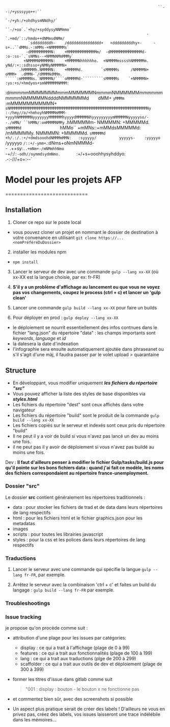                                                                       ``--:/+ysssyyo++:``
                                                                      `-/+yh:/+ohdhysmNNdhy/`       
                                                                  ``-/+oo`.`+hy/+syddysyNNMmmo`     
                                                                  -   `.+md/`::/hmdo++dNMmsdNMm/    
              `sddddddddh-    /ddddddddddddddd+   +dddddddddhy+-     -s+..``dMMo.-:mMMs-+NMMMMMMs`  
             -dMMMMMMMMMN:    +MMMMMMMMMMMMMm/  -dMMMMMMMMMMMMMMd-   :o-:ss-`.`sNMNs--+NMMNNMmMMMy`
            +NMMMMNMMMMMN:    +MMMMMNhhhhhho.  +NMMMMmsssshNMMMMMm.     yNd/:+::sdhsso+yNMNyNMMMMN+
          .hMMMMMh.NMMMMN:    +MMMMMd.        `sMMMMMs     /NMMMMN+        oMMM+  .dMMN-`/dMMMNdMMm.
    `````:mMMMMNs.`NMMMMN/````oMMMMMd-`````````sMMMMMs    `+NMMMMN+     :ys:+s/+hmdyos+smNMMMMMNMMM:
  :dmmmmmMMMMMMMmmmMMMMMMNmmmmNMMMMMMmmmmmmmmmmNMMMMMNddddNMMMMMMd`    `dMM+  `yMMMm` :mMMMMMMMMMMN+
`sNMMMMMMMMMMMMMMMMMMMMMMMMMMMMMMMMMMMMMMMMMMMMMMMMMMMMMMMMMMMMNy`      `:-/hmy//o/+hmhoyhNMMMMmMMM-
+yyyhNMMMMMNyyyyyyyMMMMMMhyyyydMMMMMNhyyyyyyyyymMMMMMNyyyyyso/-`        `-./mMN/ ``hMMN/:omMMMMNMMy`
   .hMMMMMm-       NMMMMN:    +MMMMMd.        `sMMMMMd                 `hMMo`` +mMNs::+mMMdsMMMMMd:
  /mMMMMMy.        NMMMMN:    +MMMMMd.        `sMMMMMd               +h/.:/.:+/+dmdsooohdNMMMmMMN:  
 :syyyyy/          yyyyys-    :yyyyyo`         /yyyyyo               `/::+/-ymm+`.:dNms+oNmNMMMd-   
                                                                  -` `.++sy:`..+mNm+-/mNMmhhNmo`    
                                                                    -+/:/`:-odh//oymmdsydmNmo.      
                                                                      `:+/+s+ooohhysyhddyo:`        
                                                                         `.-:-///+o+:--`

# Model pour les projets AFP
============================


## Installation

1. Cloner ce repo sur le poste local
  * vous pouvez cloner un projet en nommant le dossier de destination à votre convenance en utilisant ```git clone https://... <nomPréféréDuDossier>```

2. installer les modules npm
  * ```npm install```

3. Lancer le serveur de dev avec une commande ```gulp --lang xx-XX``` (où xx-XX est la langue choisie, par ex: fr-FR)

4. **S'il y a un problème d'affichage au lancement ou que vous ne voyez pas vos changements, coupez le process (ctrl + c) et lancer un 'gulp clean'**

5. Lancer une commande ```gulp build --lang xx-XX``` pour faire un builds

6. Pour déployer en prod : ```gulp deploy --lang xx-XX```
  * le déploiement se nourrit essentiellement des infos contnues dans le fichier "lang.json" du répertoire "data" : les champs importants sont *keywords*, *language* et *id*
  * la datesera la date d'indexation
  * l'infographie sera ensuite automatiquement ajoutée dans phraseanet ou s'il s'agit d'une màj, il faudra passer par le volet upload > quarantaine


## Structure

* En développant, vous modifier uniquement ***les fichiers du répertoire "src"***
* Vous pouvez afficher la liste des styles de base disponibles via ***styles.html***
* Les fichiers du répertoire "dest" sont ceux affichés dans votre navigateur
* Les fichiers du répertoire "build" sont le produit de la commande ```gulp build --lang xx-XX```
* Les fichiers copiés sur le serveur et indexés sont ceux pris du répertoire "build"
* Il ne peut il y a voir de build si vous n'avez pas lancé un dev au moins une fois.
* il ne peut pas il y avoir de déploiement si vous n'avez pas buildé au moins une fois.

Dev : **Il faut d'ailleurs penser à modifier le fichier Gulp/tasks/build.js pour qu'il pointe sur les bons fichiers data : quand j'ai fait ce modèle, les noms des fichiers correspondaient au répertoire france-unemployment.**

### Dossier "src"
Le dossier **src** contient généralement les répertoires traditionnels :
* data : pour stocker les fichiers de trad et de data dans leurs répertoires de lang respectifs
* html : pour les fichiers html et le fichier graphics.json pour les metadatas
* images
* scripts : pour toutes les librairies javascript
* styles : pour la css et les polices dans leurs répertoires de lang respectifs

### Traductions

1. Lancer le serveur avec une commande qui spécifie la langue ```gulp --lang fr-FR```, par exemple.

2. Arrêtez le serveur avec la combinaison 'ctrl + c' et faites un build du langage : ```gulp build --lang fr-FR``` par exemple.

### Troubleshootings

### Issue tracking

je propose qu'on procède comme suit :
* attribution d'une plage pour les issues par catégories:

    - display : ce qui a trait à l'affichage (plage de 0 à 99)
    - features : ce qui a trait aux fonctionnalités (plage de 100 à 199)
    - lang : ce qui a trait aux traductions (plge de 200 à 299)
    - scaffolder : ce qui a trait aux outils de dev et déploiement (plage de 300 à 399)

* former les titres d'issue dans gitlab comme suit
    > "001 : display : bouton - le bouton x ne fonctionne pas

* et commentez bien sûr, avec des screenshots si possible
* Un aspect plus pratique serait de créer des labels ! D'ailleurs ne vous en privez pas, créez des labels, vos issues laisseront une trace indélébile dans les mémoires...
